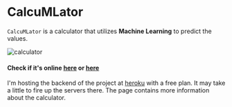 # CalcuMLator

`CalcuMLator` is a calculator that utilizes <b>Machine Learning</b> to predict the values.

![calculator]("docs/images/calculatorv2.png", "calculator")

#### Check if it's online [here](https://calcumlator.herokuapp.com/) or [here](http://armlessjohn404.github.io/calcuMLator/)

I'm hosting the backend of the project at [heroku](https://www.heroku.com/
) with a free plan. It may take a little to fire up the servers there. The page contains more information about the calculator.
